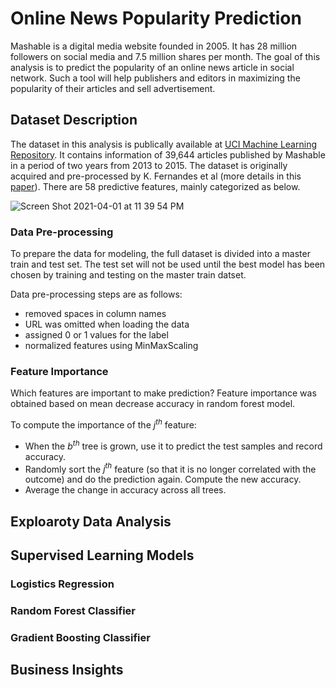 # Online News Popularity Prediction
Mashable is a digital media website founded in 2005. It has 28 million followers on social media and 7.5 million shares per month. The goal of this analysis is to predict the popularity of an online news article in social network. Such a tool will help publishers and editors in maximizing the popularity of their articles and sell advertisement. 

## Dataset Description

The dataset in this analysis is publically available at [UCI Machine Learning Repository](https://archive.ics.uci.edu/ml/datasets/Online+News+Popularity). It contains information of 39,644 articles published by Mashable in a period of two years from 2013 to 2015. The dataset is originally acquired and pre-processed by K. Fernandes et al (more details in this [paper](https://link.springer.com/chapter/10.1007/978-3-319-23485-4_53)). There are 58 predictive features, mainly categorized as below.

![Screen Shot 2021-04-01 at 11 39 54 PM](https://user-images.githubusercontent.com/26207455/113377891-96618f00-9343-11eb-8f10-8188e94901fb.png)

### Data Pre-processing

To prepare the data for modeling, the full dataset is divided into a master train and test set. The test set will not be used until the best model has been chosen by training and testing on the master train datset. 

Data pre-processing steps are as follows:
* removed spaces in column names
* URL was omitted when loading the data
* assigned 0 or 1 values for the label
* normalized features using MinMaxScaling

### Feature Importance

Which features are important to make prediction? Feature importance was obtained based on mean decrease accuracy in random forest model.  

To compute the importance of the $j^{th}$ feature:
 * When the $b^{th}$ tree is grown, use it to predict the test samples and record accuracy.
 * Randomly sort the $j^{th}$ feature (so that it is no longer correlated with the outcome) and do the prediction again.  Compute the new accuracy.
 * Average the change in accuracy across all trees.

## Exploaroty Data Analysis

## Supervised Learning Models

### Logistics Regression

### Random Forest Classifier

### Gradient Boosting Classifier

## Business Insights


